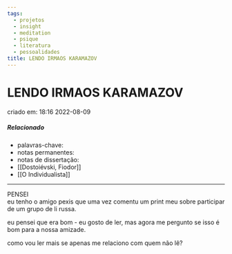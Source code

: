 ```yaml
---
tags:
  - projetos
  - insight
  - meditation
  - psique
  - literatura
  - pessoalidades
title: LENDO IRMAOS KARAMAZOV
---
```


# LENDO IRMAOS KARAMAZOV

criado em: 18:16 2022-08-09

##### Relacionado

- palavras-chave: 
- notas permanentes: 
- notas de dissertação:
- [[Dostoiévski, Fiodor]]
- [[O Individualista]]

---

PENSEI  
eu tenho o amigo pexis que uma vez comentu um print meu sobre participar de um grupo de li russa.

eu pensei que era bom - eu gosto de ler, mas agora me pergunto se isso é bom para a nossa amizade. 

como vou ler mais se apenas me relaciono com quem não lê?
